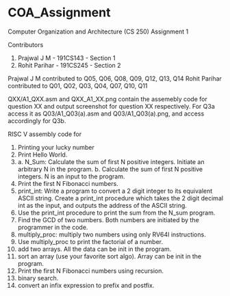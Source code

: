 # COA_Assignment
Computer Organization and Architecture (CS 250)
              Assignment 1

Contributors
1. Prajwal J M - 191CS143 - Section 1
2. Rohit Parihar - 191CS245 - Section 2

Prajwal J M contributed to Q05, Q06, Q08, Q09, Q12, Q13, Q14
Rohit Parihar contributed to Q01, Q02, Q03, Q04, Q07, Q10, Q11

QXX/A1_QXX.asm and QXX_A1_XX.png contain the assemebly code for question XX and output screenshot for question XX respectively.
For Q3a access it as Q03/A1_Q03(a).asm and Q03/A1_Q03(a).png, and access accordingly for Q3b.

RISC V assembly code for
1. Printing your lucky number
2. Print Hello World.
3. a. N_Sum: Calculate the sum of first N positive integers. Initiate an arbitrary N in the program.
b. Calculate the sum of first N positive integers. N is an input to the program.
4. Print the first N Fibonacci numbers.
5. print_int: Write a program to convert a 2 digit integer to its equivalent ASCII string. Create a print_int procedure which takes the 2 digit decimal int as the input, and outputs the address of the ASCII string.
6. Use the print_int procedure to print the sum from the N_sum program.
7. Find the GCD of two numbers. Both numbers are initiated by the programmer in the code.
8. multiply_proc: multiply two numbers using only RV64I instructions.
9. Use multiply_proc to print the factorial of a number.
10. add two arrays. All the data can be init in the program.
11. sort an array (use your favorite sort algo). Array can be init in the program.
12. Print the first N Fibonacci numbers using recursion.
13. binary search.
14. convert an infix expression to prefix and postfix.
